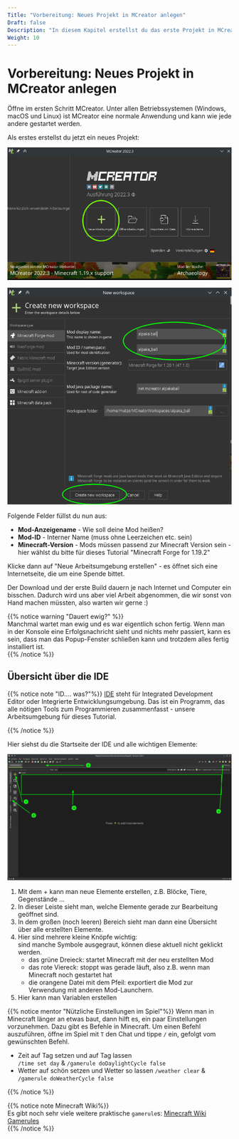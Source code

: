 ```yaml
---
Title: "Vorbereitung: Neues Projekt in MCreator anlegen"
Draft: false
Description: "In diesem Kapitel erstellst du das erste Projekt in MCreator und wir schauen uns einzelnen Elemente des Programms an."
Weight: 10
---
```



# Vorbereitung: Neues Projekt in MCreator anlegen

Öffne im ersten Schritt MCreator. Unter allen Betriebssystemen (Windows, macOS und Linux) ist MCreator eine normale Anwendung und kann wie jede andere gestartet werden.

Als erstes erstellst du jetzt ein neues Projekt:


![Neues Projekt anlegen - 1](projekt-anlegen-0.png)

![Neues Projekt anlegen - 2](projekt-anlegen-1.png)

Folgende Felder füllst du nun aus:
- **Mod-Anzeigename** - Wie soll deine Mod heißen? 
- **Mod-ID** - Interner Name (muss ohne Leerzeichen etc. sein)
- **Minecraft-Version** - Mods müssen passend zur Minecraft Version sein - hier wählst du bitte für dieses Tutorial "Minecraft Forge for 1.19.2"

Klicke dann auf "Neue Arbeitsumgebung erstellen" - es öffnet sich eine Internetseite, die um eine Spende bittet.

Der Download und der erste Build dauern je nach Internet und Computer ein bisschen. Dadurch wird uns aber viel Arbeit abgenommen, die wir sonst von Hand machen müssten, also warten wir gerne :)

{{% notice warning "Dauert ewig?" %}}  
Manchmal wartet man ewig und es war eigentlich schon fertig. Wenn man in der Konsole eine Erfolgsnachricht sieht und nichts mehr passiert, kann es sein, dass man das Popup-Fenster schließen kann und trotzdem alles fertig installiert ist.  
{{% /notice %}}

## Übersicht über die IDE

{{% notice note "ID.... was?"%}}
[IDE](https://de.wikipedia.org/wiki/Integrierte_Entwicklungsumgebung) steht für Integrated Development Editor oder Integrierte Entwicklungsumgebung. Das ist ein Programm, das alle nötigen Tools zum Programmieren zusammenfasst - unsere Arbeitsumgebung für dieses Tutorial. 

{{% /notice %}}

Hier siehst du die Startseite der IDE und alle wichtigen Elemente:

![IDE Übersicht: das sind die wichtigsten Elemente](ide-uebersicht.png)

1. Mit dem + kann man neue Elemente erstellen, z.B. Blöcke, Tiere, Gegenstände ...
2. In dieser Leiste sieht man, welche Elemente gerade zur Bearbeitung geöffnet sind.
3. In dem großen (noch leeren) Bereich sieht man dann eine Übersicht über alle erstellten Elemente.
4. Hier sind mehrere kleine Knöpfe wichtig:  
    sind manche Symbole ausgegraut, können diese aktuell nicht geklickt werden.
    - das grüne Dreieck: startet Minecraft mit der neu erstellten Mod
    - das rote Viereck: stoppt was gerade läuft, also z.B. wenn man Minecraft noch gestartet hat
    - die orangene Datei mit dem Pfeil: exportiert die Mod zur Verwendung mit anderen Mod-Launchern.  
5. Hier kann man Variablen erstellen

{{% notice mentor "Nützliche Einstellungen im Spiel"%}}
Wenn man in Minecraft länger an etwas baut, dann hilft es, ein paar Einstellungen vorzunehmen. Dazu gibt es Befehle in Minecraft. Um einen Befehl auszuführen, öffne im Spiel mit `T` den Chat und tippe `/` ein, gefolgt vom gewünschten Befehl.

- Zeit auf Tag setzen und auf Tag lassen  
`/time set day` & `/gamerule doDaylightCycle false`
- Wetter auf schön setzen und Wetter so lassen
`/weather clear` & `/gamerule doWeatherCycle false`

{{% /notice %}}

{{% notice note Minecraft Wiki%}}  
Es gibt noch sehr viele weitere praktische `gamerule`s: [Minecraft Wiki Gamerules](https://minecraft.fandom.com/wiki/Game_rule)  
{{% /notice %}}